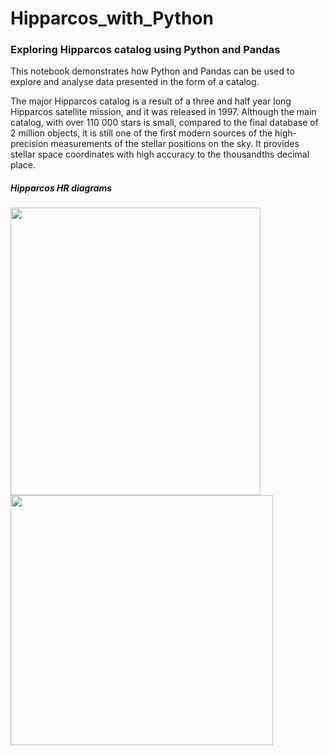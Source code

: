# Hipparcos_with_Python
### Exploring Hipparcos catalog using Python and Pandas 

This notebook demonstrates how Python and Pandas can be used to explore and analyse data presented in the form of a catalog.

The major Hipparcos catalog is a result of a three and half year long Hipparcos satellite mission, and it was released in 1997. Although the main catalog, with over 110 000 stars is small, compared to the final database of 2 million objects, it is still one of the first modern sources of the high-precision measurements of the stellar positions on the sky. It provides stellar space coordinates with high accuracy to the thousandths decimal place.

##### Hipparcos HR diagrams
<p>
<img src="https://raw.githubusercontent.com/lilianasku/Hipparcos_with_Python/master/images/HR-diagram.jpg" width="400" height="460"/>
  
<img src="https://raw.githubusercontent.com/lilianasku/Hipparcos_with_Python/master/images/visual_HR_diagram.png" width="420" height="400"/> 
</p>
